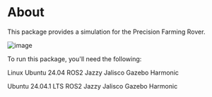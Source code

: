 # About
This package provides a simulation for the Precision Farming Rover. 

![image](https://github.com/user-attachments/assets/0eb8b9d6-ee8e-4bc7-b435-e56494db9c2f)

To run this package, you'll need the following:

Linux Ubuntu 24.04
ROS2 Jazzy Jalisco
Gazebo Harmonic


Ubuntu 24.04.1 LTS
ROS2 Jazzy Jalisco
Gazebo Harmonic

